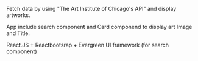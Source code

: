    Fetch data by using "The Art Institute of Chicago's API" and display artworks.    
   
   App include search component and Card componend to display art Image and Title.   
      
   React.JS + Reactbootsrap + Evergreen UI framework (for search component)
